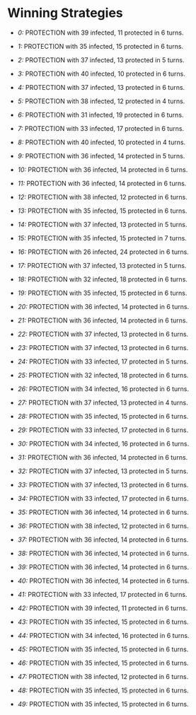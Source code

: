 # Winning Strategies

* _0:_ PROTECTION with 39 infected, 11 protected in 6 turns.


* _1:_ PROTECTION with 35 infected, 15 protected in 6 turns.


* _2:_ PROTECTION with 37 infected, 13 protected in 5 turns.


* _3:_ PROTECTION with 40 infected, 10 protected in 6 turns.


* _4:_ PROTECTION with 37 infected, 13 protected in 6 turns.


* _5:_ PROTECTION with 38 infected, 12 protected in 4 turns.


* _6:_ PROTECTION with 31 infected, 19 protected in 6 turns.


* _7:_ PROTECTION with 33 infected, 17 protected in 6 turns.


* _8:_ PROTECTION with 40 infected, 10 protected in 4 turns.


* _9:_ PROTECTION with 36 infected, 14 protected in 5 turns.


* _10:_ PROTECTION with 36 infected, 14 protected in 6 turns.


* _11:_ PROTECTION with 36 infected, 14 protected in 6 turns.


* _12:_ PROTECTION with 38 infected, 12 protected in 6 turns.


* _13:_ PROTECTION with 35 infected, 15 protected in 6 turns.


* _14:_ PROTECTION with 37 infected, 13 protected in 5 turns.


* _15:_ PROTECTION with 35 infected, 15 protected in 7 turns.


* _16:_ PROTECTION with 26 infected, 24 protected in 6 turns.


* _17:_ PROTECTION with 37 infected, 13 protected in 5 turns.


* _18:_ PROTECTION with 32 infected, 18 protected in 6 turns.


* _19:_ PROTECTION with 35 infected, 15 protected in 6 turns.


* _20:_ PROTECTION with 36 infected, 14 protected in 6 turns.


* _21:_ PROTECTION with 36 infected, 14 protected in 6 turns.


* _22:_ PROTECTION with 37 infected, 13 protected in 6 turns.


* _23:_ PROTECTION with 37 infected, 13 protected in 6 turns.


* _24:_ PROTECTION with 33 infected, 17 protected in 5 turns.


* _25:_ PROTECTION with 32 infected, 18 protected in 6 turns.


* _26:_ PROTECTION with 34 infected, 16 protected in 6 turns.


* _27:_ PROTECTION with 37 infected, 13 protected in 4 turns.


* _28:_ PROTECTION with 35 infected, 15 protected in 6 turns.


* _29:_ PROTECTION with 33 infected, 17 protected in 6 turns.


* _30:_ PROTECTION with 34 infected, 16 protected in 6 turns.


* _31:_ PROTECTION with 36 infected, 14 protected in 6 turns.


* _32:_ PROTECTION with 37 infected, 13 protected in 5 turns.


* _33:_ PROTECTION with 37 infected, 13 protected in 6 turns.


* _34:_ PROTECTION with 33 infected, 17 protected in 6 turns.


* _35:_ PROTECTION with 36 infected, 14 protected in 6 turns.


* _36:_ PROTECTION with 38 infected, 12 protected in 6 turns.


* _37:_ PROTECTION with 36 infected, 14 protected in 6 turns.


* _38:_ PROTECTION with 36 infected, 14 protected in 6 turns.


* _39:_ PROTECTION with 36 infected, 14 protected in 6 turns.


* _40:_ PROTECTION with 36 infected, 14 protected in 6 turns.


* _41:_ PROTECTION with 33 infected, 17 protected in 6 turns.


* _42:_ PROTECTION with 39 infected, 11 protected in 6 turns.


* _43:_ PROTECTION with 35 infected, 15 protected in 6 turns.


* _44:_ PROTECTION with 34 infected, 16 protected in 6 turns.


* _45:_ PROTECTION with 35 infected, 15 protected in 6 turns.


* _46:_ PROTECTION with 35 infected, 15 protected in 6 turns.


* _47:_ PROTECTION with 38 infected, 12 protected in 6 turns.


* _48:_ PROTECTION with 35 infected, 15 protected in 6 turns.


* _49:_ PROTECTION with 35 infected, 15 protected in 6 turns.


